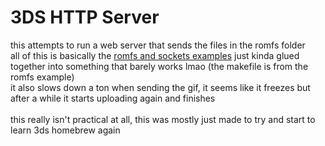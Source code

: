 # 3DS HTTP Server

this attempts to run a web server that sends the files in the romfs folder<br>
all of this is basically the [romfs and sockets examples](https://github.com/devkitPro/3ds-examples) just kinda glued together into something that barely works lmao (the makefile is from the romfs example)<br>
it also slows down a ton when sending the gif, it seems like it freezes but after a while it starts uploading again and finishes<br>
<br>
this really isn't practical at all, this was mostly just made to try and start to learn 3ds homebrew again<br>
